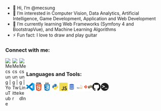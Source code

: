 - 👋 Hi, I’m @mecsung
- 👀 I’m interested in Computer Vision, Data Analytics, Artificial Intelligence, Game Development, Application and Web Development
- 🌱 I’m currently learning Web Frameworks (Symfony 4 and BootstrapVue), and Machine Learning Algorithms
- ⚡ Fun fact: I love to draw and play guitar

### Connect with me:

[<img align="left" alt="Mecsung | YouTube" width="22px" src="https://cdn.jsdelivr.net/npm/simple-icons@v3/icons/youtube.svg" />][youtube]
[<img align="left" alt="Mecsung | Twitter" width="22px" src="https://cdn.jsdelivr.net/npm/simple-icons@v3/icons/twitter.svg" />][twitter]
[<img align="left" alt="Mecsung | LinkedIn" width="22px" src="https://cdn.jsdelivr.net/npm/simple-icons@v3/icons/linkedin.svg" />][linkedin]


<br />

<!---
mecsung/mecsung is a ✨ special ✨ repository because its `README.md` (this file) appears on your GitHub profile.
You can click the Preview link to take a look at your changes.
--->

### Languages and Tools:

<img align="left" alt="Visual Studio Code" width="26px" src="https://raw.githubusercontent.com/github/explore/80688e429a7d4ef2fca1e82350fe8e3517d3494d/topics/visual-studio-code/visual-studio-code.png" />
<img align="left" alt="HTML5" width="26px" src="https://raw.githubusercontent.com/github/explore/80688e429a7d4ef2fca1e82350fe8e3517d3494d/topics/html/html.png" />
<img align="left" alt="CSS3" width="26px" src="https://raw.githubusercontent.com/github/explore/80688e429a7d4ef2fca1e82350fe8e3517d3494d/topics/css/css.png" />
<img align="left" alt="CSS3" width="26px" src="https://raw.githubusercontent.com/github/explore/80688e429a7d4ef2fca1e82350fe8e3517d3494d/topics/python/python.png" />
<img align="left" alt="JavaScript" width="26px" src="https://raw.githubusercontent.com/github/explore/80688e429a7d4ef2fca1e82350fe8e3517d3494d/topics/javascript/javascript.png" />
<img align="left" alt="SQL" width="26px" src="https://raw.githubusercontent.com/github/explore/80688e429a7d4ef2fca1e82350fe8e3517d3494d/topics/sql/sql.png" />
<img align="left" alt="MySQL" width="26px" src="https://raw.githubusercontent.com/github/explore/80688e429a7d4ef2fca1e82350fe8e3517d3494d/topics/mysql/mysql.png" />
<img align="left" alt="Git" width="26px" src="https://raw.githubusercontent.com/github/explore/80688e429a7d4ef2fca1e82350fe8e3517d3494d/topics/git/git.png" />
<img align="left" alt="GitHub" width="26px" src="https://raw.githubusercontent.com/github/explore/78df643247d429f6cc873026c0622819ad797942/topics/github/github.png" />
<img align="left" alt="Terminal" width="26px" src="https://raw.githubusercontent.com/github/explore/80688e429a7d4ef2fca1e82350fe8e3517d3494d/topics/terminal/terminal.png" />

<br />
<br />

[twitter]: https://twitter.com/mecsung
[youtube]: https://youtube.com/channel/UCald393ebDI_uI1edrBDffw
[linkedin]: https://linkedin.com/in/mec-sung-465a66223/
